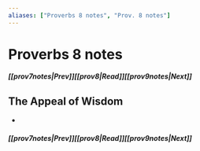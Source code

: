 ```yaml
---
aliases: ["Proverbs 8 notes", "Prov. 8 notes"]
---
```

# Proverbs 8 notes
##### <span class=arrow-left></span>[[prov7notes|Prev]]<span class=navigation-separator></span>[[prov8|Read]]<span class=navigation-separator></span>[[prov9notes|Next]]<span class=arrow-right></span>
## The Appeal of Wisdom
- 
##### <span class=arrow-left></span>[[prov7notes|Prev]]<span class=navigation-separator></span>[[prov8|Read]]<span class=navigation-separator></span>[[prov9notes|Next]]<span class=arrow-right></span>